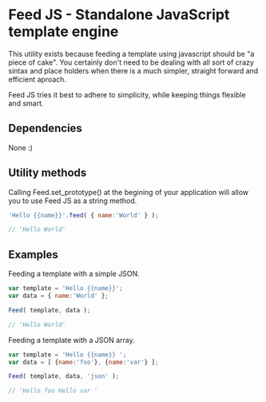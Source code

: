 Feed JS - Standalone JavaScript template engine
=======

This utility exists because feeding a template using javascript should be "a piece of cake". You certainly don't need to be dealing with all sort of crazy sintax and place holders when there is a much simpler, straight forward and efficient aproach.

Feed JS tries it best to adhere to simplicity, while keeping things flexible and smart.

Dependencies
--------------------------------------
None :)

Utility methods
--------------------------------------

Calling Feed.set_prototype() at the begining of your application will allow you to use Feed JS as a string method.
```javascript
'Hello {{name}}'.feed( { name:'World' } );

// 'Hello World'
```

Examples
--------------------------------------

Feeding a template with a simple JSON.

```javascript
var template = 'Hello {{name}}';
var data = { name:'World' };

Feed( template, data );

// 'Hello World'
```

Feeding a template with a JSON array.

```javascript
var template = 'Hello {{name}} ';
var data = [ {name:'foo'}, {name:'var'} ];

Feed( template, data, 'json' );

// 'Hello foo Hello var '
```